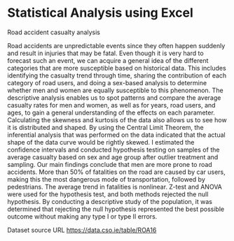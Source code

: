 # Statistical Analysis using Excel
Road accident casualty analysis
							

Road accidents are unpredictable events since they often happen suddenly and result in injuries that may be fatal. Even though it is very hard to forecast such an event, we can acquire a general idea of the different categories that are more susceptible based on historical data. This includes identifying the casualty trend through time, sharing the contribution of each category of road users, and doing a sex-based analysis to determine whether men and women are equally susceptible to this phenomenon. The descriptive analysis enables us to spot patterns and compare the average casualty rates for men and women, as well as for years, road users, and ages, to gain a general understanding of the effects on each parameter. Calculating the skewness and kurtosis of the data also allows us to see how it is distributed and shaped. By using the Central Limit Theorem, the inferential analysis that was performed on the data indicated that the actual shape of the data curve would be rightly skewed. I estimated the confidence intervals and conducted hypothesis testing on samples of the average casualty based on sex and age group after outlier treatment and sampling. Our main findings conclude that men are more prone to road accidents. More than 50% of fatalities on the road are caused by car users, making this the most dangerous mode of transportation, followed by pedestrians. The average trend in fatalities is nonlinear. Z-test and ANOVA were used for the hypothesis test, and both methods rejected the null hypothesis. By conducting a descriptive study of the population, it was determined that rejecting the null hypothesis represented the best possible outcome without making any type I or type II errors.

Dataset source URL	https://data.cso.ie/table/ROA16
